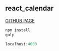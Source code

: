 ## react_calendar

[GITHUB PAGE](https://leejunho84.github.io/react_calendar/)

```javascript
npm install
gulp

localhost:4000
```

